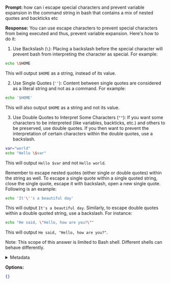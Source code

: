 **Prompt:**
how can i escape special characters and prevent variable expansion in the command string in bash that contains a mix of nested quotes and backticks etc

**Response:**
You can use escape characters to prevent special characters from being executed and thus, prevent variable expansion. Here's how to do it:

1. Use Backslash (`\`): Placing a backslash before the special character will prevent bash from interpreting the character as special. For example:

```bash
echo \$HOME
```
This will output `$HOME` as a string, instead of its value.

2. Use Single Quotes (`''`): Content between single quotes are considered as a literal string and not as a command. For example:

```bash
echo '$HOME'
```
This will also output `$HOME` as a string and not its value.

3. Use Double Quotes to Interpret Some Characters (`""`): If you want some characters to be interpreted (like variables, backticks, etc.) and others to be preserved, use double quotes. If you then want to prevent the interpretation of certain characters within the double quotes, use a backslash.

```bash
var="world"
echo "Hello \$var"
```
This will output `Hello $var` and not `Hello world`.

Remember to escape nested quotes (either single or double quotes) within the string as well. To escape a single quote within a single quoted string, close the single quote, escape it with backslash, open a new single quote. Following is an example:

```bash
echo 'It'\''s a beautiful day' 
```
This will output `It's a beautiful day`. Similarly, to escape double quotes within a double quoted string, use a backslash. For instance:

```bash
echo "He said, \"Hello, how are you?\""
```
This will output `He said, "Hello, how are you?"`.

Note: This scope of this answer is limited to Bash shell. Different shells can behave differently.

<details><summary>Metadata</summary>

- Duration: 33423 ms
- Datetime: 2023-08-19T15:23:15.275676
- Model: gpt-4-0613

</details>

**Options:**
```json
{}
```

